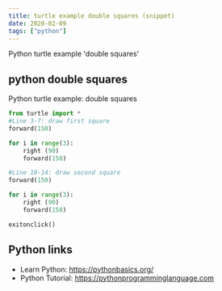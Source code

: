 ```yaml
---
title: turtle example double squares (snippet)
date: 2020-02-09
tags: ["python"]
---
```

Python turtle example 'double squares'


## python double squares

Python turtle example: double squares

```python
from turtle import *
#Line 3-7: draw first square
forward(150)

for i in range(3):
    right (90)
    forward(150)

#Line 10-14: draw second square 
forward(150)

for i in range(3):
    right (90)
    forward(150)

exitonclick()

```

## Python links

- Learn Python: https://pythonbasics.org/
- Python Tutorial: https://pythonprogramminglanguage.com
